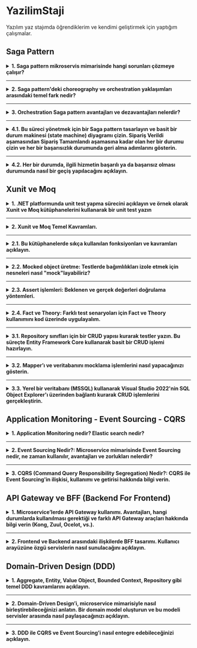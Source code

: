 # YazilimStaji
Yazılım yaz stajımda öğrendiklerim ve kendimi geliştirmek için yaptığım çalışmalar.

## Saga Pattern 

<details>
  <summary><strong>1. Saga pattern mikroservis mimarisinde hangi sorunları çözmeye çalışır?</strong></summary>
  <br>

  **Çözdüğü sorun:** Mikroservis mimarisinde her servisin kendi veri tabanı olduğu için veri tutarlılıklarını sağlamak zordur. Saga Pattern sayesinde isteklerin başarılı oldukça devam etmesi ve hata durumlarında geri alma aksiyonu ile veri tutarlılıkları sağlamak kolaylaşır.
  
</details>

---

<details>
  <summary><strong>2. Saga pattern'deki choreography ve orchestration yaklaşımları arasındaki temel fark nedir?</strong></summary>
  <br>
  
  **Saga pattern'deki Choreography yaklaşımı:** Yerel işlemlerin her biri, diğer hizmetlerdeki yerel işlemlerini tetikleyen domain(alan) olayı yayınlar. Kendi tamamlandıktan sonra diğer işlemin de başlamasını sağlar. Olay yayınlandıktan sonra diğer servisler dinler ve tetiklenirse işlem yapar. 

  **Saga pattern'deki Orchestration yaklaşımı:** Bir saga koordinatörü hangi servisin yerel işlemlerinin yürütüleceğini söyler. Komut tabanlı olup servislere komut gönderir ve servislerdeki komut işleyiciler bu komutu alarak işlemlerini yaparlar.

  **Karşılaştırma:** Choreography yaklaşımı dağıtık kontrollü olup event yayınlama ile iletişim sağlar. Orchestration yaklaşımı ise merkezi kontrollü olup komut gönderme ile iletişim sağlar.
  
</details>

---

<details>
  <summary><strong>3. Orchestration Saga pattern avantajları ve dezavantajları nelerdir?</strong></summary>
  <br>

  **Orchestration Saga pattern avantajları:** Bir servise komut gönderdikten sonra doğru bir sonuç geldiğinde diğer hizmete yeni komutu göndererek düzeni sağlar. Yanlış bir sonuç geldiğinde de eski servislerdeki geri alma komutlarını çalıştırarak yanlışlığı engeller.

  **Orchestration Saga pattern dezavantajları:** Çok adım gerektiğinde karmaşıklık meydana gelebilir. Her adımın sadece komutu işlemesi hariç telafi edici işlemleri de olduğu için tüm senaryoları düşünmek zordur ve çaba gerektirir. 
 
</details>

---

<details>
  <summary><strong>4.1. Bu süreci yönetmek için bir Saga pattern tasarlayın ve basit bir durum makinesi (state machine) diyagramı çizin. Sipariş Verildi aşamasından Sipariş Tamamlandı aşamasına kadar olan her bir durumu çizin ve her bir başarısızlık durumunda geri alma adımlarını gösterin.</strong></summary>
  <br>

  ![StateMachine](images/statemachine.png)
  
 
</details>

---

<details>
  <summary><strong>4.2. Her bir durumda, ilgili hizmetin başarılı ya da başarısız olması durumunda nasıl bir geçiş yapılacağını açıklayın.</strong></summary>
  <br>

  ![Tablo](images/tablo.png)
  
 
</details>


## Xunit ve Moq

<details>
  <summary><strong>1.	.NET platformunda unit test yapma sürecini açıklayın ve örnek olarak Xunit ve Moq kütüphanelerini kullanarak bir unit test yazın</strong></summary>
  <br> 
  
  **Süreç:** NET platformunda unit test, uygulamanın en küçük birimlerini (fonksiyon, servis, repository vb.) izole biçimde test ederek doğruluğunu kontrol etme sürecidir. Bu süreçte amaç, yazılımın her bileşeninin tek başına doğru çalıştığını garanti altına almaktır.

  **Kullanılan Kütüphaneler:** xUnit ve Moq.

  **Test Yazma Adımları:** Arrange(Hazırlık işlemleri), Act(Test edilmek istenen fonksiyonun çağrılma işlemleri), Assert(Act aşamasındaki sonuçların beklenen değerlerle karşılaştırma işlemleri). Bu adımlarla test yazılmış olur. Parametreli olup olmadığına göre [Fact] ve [Theory] özelliği eklenir.
  <br>
  
   ![ornek](images/ornektest.png)
   
</details>

---

<details>
  <summary><strong>2. Xunit ve Moq Temel Kavramları.</strong></summary>
  <br>
  
  **Xunit:** Unit Test, bir yazılımın en küçük test edilebilir bölümlerinin(sınıflar,metodlar vs.), tek tek ve bağımsız olarak doğru çalışabilirliğinin incelendiği bir yazılım geliştirme sürecidir. Xunit ise popüler Unit Test Frameworklerinden biridir. 

  **Moq:** C# dilinde ve birim testlerinde yaygın olarak kullanılan bir mocking(taklit nesne oluşturma) kütüphanesidir. 
  
</details>

---

<details>
  <summary><strong>2.1. Bu kütüphanelerde sıkça kullanılan fonksiyonları ve kavramları açıklayın.</strong></summary>
  <br>
  
  **Service Under Test (Sut):**  Unit test metodlarını yazarken test edilecek sınıf ya da servisin ismini belirtmede yada değişken ismi tanımlarken kullanılır.

  **Mocking:** Sut içerisinde bulunan business’a ait testleri yazarken içerisinde kullanılan nesnelere ait fake sınıflardır. Mock öncelikle birim testlerinde kullanılır. Test edilen bir nesnenin diğer (karmaşık) nesnelere bağımlılıkları olabilir. Orjinal nesnenin davranışını yalıtmak için, onun yerine , gerçek nesnelerin davranışını taklit eden sahte nesnelerle değiştirmek gerekir. Kısacası, mocking etmek gerçek nesnelerin davranışını simüle eden nesneler yaratmaktır.

  **Arrange:** Testin başında gerekli ortam hazırlanır. Mock nesneleri, sut vs.

  **Act:** Test etmek istediğin metod çağrılır. Amaç davranışı tetiklemektir.
  
  **Expected:** Unit test yazdığımız metodun veya fonksiyonun return etmesi beklenen çıktısına denir.

  **Actual:** Unit test’ini yazdığımız metot ya da sınıfın gerçek, o an return ettiği result’ı tanımlarken kullanılır.

  **Assertion:** Actual ve expected dönüş değerlerinin karşılaştırılacağı, içerisinde tanımlamalar yapabildiğimiz yapının/metodun/sınıfın ismidir.

  **[Fact]:** Özniteliktir, yazmış olduğumuz metodun test çalıştırıcısı tarafından yürütülmesi gerektiğini belirtir.

  **[Teori]:** Özelliktir, test metoduna parametreler göndereceğimizi belirtir.

  **[InlineData]:** özniteliktir, test yöntemine gönderdiğimiz parametreleri ifade eder. Parametre sayısı kadar InlineData bulunur. [Teori] özelliğini kullanılıyorsa, [InlineData] öğesi de kullanılmak zorundadır.

  
</details>

---

<details>
  <summary><strong>2.2. Mocked object üretme: Testlerde bağımlılıkları izole etmek için nesneleri nasıl "mock"layabiliriz?</strong></summary>
  <br>
  
  .NET testlerinde dış bağımlılıkları (veritabanı, API, servisler, mapper vb.) izole etmek için Moq kütüphanesi kullanılır. Bu sayede test edilen sınıf sadece kendi iç mantığına odaklanır ve dış dünyaya olan bağımlılıkları sahte (mock) nesnelerle değiştirilir.
  <br>
  
  ![mock1](images/mock1.png)

  Yukarıdaki yapı sayesinde: Gerçek bir veritabanı bağlantısı kurulmadan test yapılabilir.
  
  <br>
  Verify() metodu ile gerçekten çağrılıp çağrılmadığı test edilebilir:
  
  ![mock2](images/mock2.png)

  
</details>

---

<details>
  <summary><strong>2.3. Assert işlemleri: Beklenen ve gerçek değerleri doğrulama yöntemleri.</strong></summary>
  <br>
  
  Assert işlemleri, test edilen fonksiyonun gerçekten beklenen sonucu üretip üretmediğini kontrol etmek için kullanılır. xUnit kütüphanesi bu doğrulamalar için birçok yerleşik Assert metodu sağlar.
  Testlerdeki ana amaç; verilen bir girdiyle, beklenen çıktının elde edilip edilmediğini kontrol etmektir.
  <br>

  ![assert1](images/assert1.png)
  
  ![mock2](images/mock2.png)

  <br>
  Bu kontroller sayesinde hem dönüş değerleri hem de arka planda hangi fonksiyonların çağrıldığı net olarak doğrulanmış olur.
  Assert işlemleri sayesinde testler fail olduğunda, hangi kısmın bozulduğu kolayca anlaşılır.
  Geliştirilen metodun mantıksal hatalarını erken aşamada tespit etmemizi sağlar.
  İleride kodda bir değişiklik yapıldığında, bu testler sayesinde geriye dönük bozulmalar (regression) kolayca yakalanır.


</details>

---

<details>
  <summary><strong>2.4. Fact ve Theory: Farklı test senaryoları için Fact ve Theory kullanımını kod üzerinde uygulayalım.</strong></summary>
  <br>
  
  ![factornek1](images/factornek1.png)
  
  ![theoryornek1](images/theoryornek1.png)

  ![theoryornek2](images/theoryornek2.png)
  
</details>

---

<details>
  <summary><strong>3.1. Repository sınıfları için bir CRUD yapısı kurarak testler yazın. Bu süreçte Entity Framework Core kullanarak basit bir CRUD işlemi hazırlayın.</strong></summary>
  <br>

  ![repo1](images/repo1.png)

  ![repo2](images/repo2.png)

  ![repotest1](images/repotest1.png)

  ![repotest2](images/repotest2.png)

  ![repotest3](images/repotest3.png)

  ![repotest4](images/repotest4.png)

  ![repotest5](images/repotest5.png)
  
  ![repotest6](images/repotest6.png)
  
</details>

---

<details>
  <summary><strong>3.2. Mapper’ı ve veritabanını mocklama işlemlerini nasıl yapacağınızı gösterin.</strong></summary>
  <br>
  
  ![mock3](images/mock3.png)

  ![mock4](images/mock4.png)

  [mock2](images/mock2.png)

  
</details>

---

<details>
  <summary><strong>3.3. Yerel bir veritabanı (MSSQL) kullanarak Visual Studio 2022'nin SQL Object Explorer'ı üzerinden bağlantı kurarak CRUD işlemlerini gerçekleştirin.</strong></summary>
  <br>


</details>



## Application Monitoring - Event Sourcing - CQRS


<details>
  <summary><strong>1. Application Monitoring nedir? Elastic search nedir?</strong></summary>
  <br>

  **Application Performance Monitoring(Uygulama Performans İzleme):** Bir uygulamanın düzgün çalıştığından emin olmak için performansını, kullanılabilirliğini ve son kullanıcı deneyimini izleme sürecidir. APM, tatmin edici bir kullanıcı deneyimi sunmak ve müşteri hizmetleri sorunlarını veya şikayetlerini önlemek için hayati önem taşır. 

  Ağ üzerindeki veri iletimlerinin gerçek zamanlı G/Ç paket taramasına dayanır. Verilerin analiz edilmesi ve ilişkilendirilmesi, performans sorunlarını tespit etmeyi ve teşhis etmeyi mümkün kılar.

  **Elastic Search:** Büyük miktarda gerçek zamanlı veriyi toplayabilen, işleyebilen, depolayabilen, analiz edebilen ve görselleştirebilen açık kaynaklı bir arama ve analiz motorudur.


  Elastic Stack, Logstash, Elasticsearch ve Kibana'dan oluşur. Logstash, tüm ham verileri toplayıp, indeksleyip Elasticsearch'te depolamadan önce işlemekten sorumludur. İndeksleme işleminden sonra, veriler üzerinde karmaşık sorgular çalıştırabilir ve verilerin karmaşık özetlerini almak için toplamaları kullanabiliriz.
  
</details>

---

<details>
  <summary><strong>2. Event Sourcing Nedir?: Microservice mimarisinde Event Sourcing nedir, ne zaman kullanılır, avantajları ve zorlukları nelerdir?</strong></summary>
  <br>

  
</details>

---

<details>
  <summary><strong>3. CQRS (Command Query Responsibility Segregation) Nedir?: CQRS ile Event Sourcing'in ilişkisi, kullanımı ve getirisi hakkında bilgi verin.
</strong></summary>
  <br>

  
</details>



## API Gateway ve BFF (Backend For Frontend)


<details>
  <summary><strong>1. Microservice’lerde API Gateway kullanımı. Avantajları, hangi durumlarda kullanılması gerektiği ve farklı API Gateway araçları hakkında bilgi verin (Kong, Zuul, Ocelot, vs.).</strong></summary>
  <br>

  
</details>

---

<details>
  <summary><strong>2. Frontend ve Backend arasındaki ilişkilerde BFF tasarımı. Kullanıcı arayüzüne özgü servislerin nasıl sunulacağını açıklayın.</strong></summary>
  <br>

  
</details>



## Domain-Driven Design (DDD)


<details>
  <summary><strong>1. Aggregate, Entity, Value Object, Bounded Context, Repository gibi temel DDD kavramlarını açıklayın.</strong></summary>
  <br>

  
</details>

---

<details>
  <summary><strong>2. Domain-Driven Design’i, microservice mimarisiyle nasıl birleştirebileceğinizi anlatın. Bir domain model oluşturun ve bu modeli servisler arasında nasıl paylaşacağınızı açıklayın.</strong></summary>
  <br>

  
</details>

---

<details>
  <summary><strong>3.  DDD ile CQRS ve Event Sourcing’i nasıl entegre edebileceğinizi açıklayın.</strong></summary>
  <br>

  
</details>
